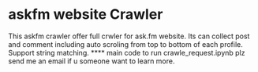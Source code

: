 # askfm website Crawler 
This askfm crawler offer full crwler for ask.fm website. 
Its can collect post and comment including auto scroling from top to bottom of each profile.
Support string matching.
**** main code to run crawle_request.ipynb
plz send me an email if u someone want to learn more.
